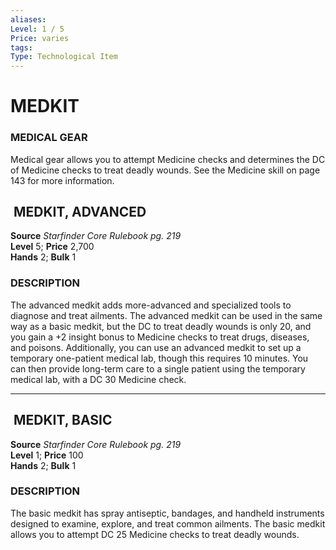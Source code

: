 ```yaml
---
aliases: 
Level: 1 / 5 
Price: varies 
tags: 
Type: Technological Item
---
```


# MEDKIT

### MEDICAL GEAR

Medical gear allows you to attempt Medicine checks and determines the DC of Medicine checks to treat deadly wounds. See the Medicine skill on page 143 for more information.  

##  MEDKIT, ADVANCED

**Source** _Starfinder Core Rulebook pg. 219_  
**Level** 5; **Price** 2,700  
**Hands** 2; **Bulk** 1

### DESCRIPTION

The advanced medkit adds more-advanced and specialized tools to diagnose and treat ailments. The advanced medkit can be used in the same way as a basic medkit, but the DC to treat deadly wounds is only 20, and you gain a +2 insight bonus to Medicine checks to treat drugs, diseases, and poisons. Additionally, you can use an advanced medkit to set up a temporary one-patient medical lab, though this requires 10 minutes. You can then provide long-term care to a single patient using the temporary medical lab, with a DC 30 Medicine check.

---

##  MEDKIT, BASIC

**Source** _Starfinder Core Rulebook pg. 219_  
**Level** 1; **Price** 100  
**Hands** 2; **Bulk** 1

### DESCRIPTION

The basic medkit has spray antiseptic, bandages, and handheld instruments designed to examine, explore, and treat common ailments. The basic medkit allows you to attempt DC 25 Medicine checks to treat deadly wounds.